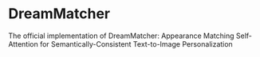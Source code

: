 # DreamMatcher
The official implementation of DreamMatcher: Appearance Matching Self-Attention for Semantically-Consistent Text-to-Image Personalization
